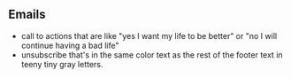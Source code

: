 ## Emails

- call to actions that are like "yes I want my life to be better" or "no I will continue having a bad life"
- unsubscribe that's in the same color text as the rest of the footer text in teeny tiny gray letters.
